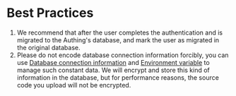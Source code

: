 # Best Practices

<LastUpdated/>

1. We recommend that after the user completes the authentication and is migrated to the Authing's database, and mark the user as migrated in the original database.
2. Please do not encode database connection information forcibly, you can use [Database connection information](../../connections/custom-db/config-custom-db-connection.md) and [Environment variable](../../advanced/env.md) to manage such constant data. We will encrypt and store this kind of information in the database, but for performance reasons, the source code you upload will not be encrypted.
